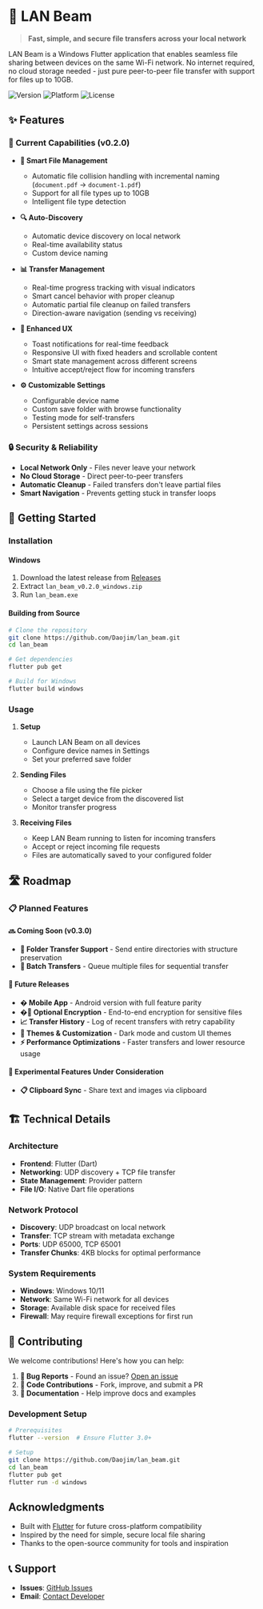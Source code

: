 # 📡 LAN Beam

> **Fast, simple, and secure file transfers across your local network**

LAN Beam is a Windows Flutter application that enables seamless file sharing between devices on the same Wi-Fi network. No internet required, no cloud storage needed - just pure peer-to-peer file transfer with support for files up to 10GB.

![Version](https://img.shields.io/badge/version-0.2.0-blue.svg)
![Platform](https://img.shields.io/badge/platform-Windows-lightgrey.svg)
![License](https://img.shields.io/badge/license-MIT-green.svg)

## ✨ Features

### 🚀 Current Capabilities (v0.2.0)

- **📁 Smart File Management**

  - Automatic file collision handling with incremental naming (`document.pdf` → `document-1.pdf`)
  - Support for all file types up to 10GB
  - Intelligent file type detection

- **🔍 Auto-Discovery**

  - Automatic device discovery on local network
  - Real-time availability status
  - Custom device naming

- **📊 Transfer Management**

  - Real-time progress tracking with visual indicators
  - Smart cancel behavior with proper cleanup
  - Automatic partial file cleanup on failed transfers
  - Direction-aware navigation (sending vs receiving)

- **🎯 Enhanced UX**

  - Toast notifications for real-time feedback
  - Responsive UI with fixed headers and scrollable content
  - Smart state management across different screens
  - Intuitive accept/reject flow for incoming transfers

- **⚙️ Customizable Settings**
  - Configurable device name
  - Custom save folder with browse functionality
  - Testing mode for self-transfers
  - Persistent settings across sessions

### 🔒 Security & Reliability

- **Local Network Only** - Files never leave your network
- **No Cloud Storage** - Direct peer-to-peer transfers
- **Automatic Cleanup** - Failed transfers don't leave partial files
- **Smart Navigation** - Prevents getting stuck in transfer loops

## 🚀 Getting Started

### Installation

#### Windows

1. Download the latest release from [Releases](https://github.com/Daojim/lan_beam/releases)
2. Extract `lan_beam_v0.2.0_windows.zip`
3. Run `lan_beam.exe`

#### Building from Source

```bash
# Clone the repository
git clone https://github.com/Daojim/lan_beam.git
cd lan_beam

# Get dependencies
flutter pub get

# Build for Windows
flutter build windows
```

### Usage

1. **Setup**

   - Launch LAN Beam on all devices
   - Configure device names in Settings
   - Set your preferred save folder

2. **Sending Files**

   - Choose a file using the file picker
   - Select a target device from the discovered list
   - Monitor transfer progress

3. **Receiving Files**
   - Keep LAN Beam running to listen for incoming transfers
   - Accept or reject incoming file requests
   - Files are automatically saved to your configured folder

## 🛣️ Roadmap

### 📋 Planned Features

#### 🔜 Coming Soon (v0.3.0)

- **📂 Folder Transfer Support** - Send entire directories with structure preservation
- **🔄 Batch Transfers** - Queue multiple files for sequential transfer

#### 🚧 Future Releases

- **� Mobile App** - Android version with full feature parity
- **�🔐 Optional Encryption** - End-to-end encryption for sensitive files
- **📈 Transfer History** - Log of recent transfers with retry capability
- **🎨 Themes & Customization** - Dark mode and custom UI themes
- **⚡ Performance Optimizations** - Faster transfers and lower resource usage

#### 🧪 Experimental Features Under Consideration

- **📋 Clipboard Sync** - Share text and images via clipboard

## 🏗️ Technical Details

### Architecture

- **Frontend**: Flutter (Dart)
- **Networking**: UDP discovery + TCP file transfer
- **State Management**: Provider pattern
- **File I/O**: Native Dart file operations

### Network Protocol

- **Discovery**: UDP broadcast on local network
- **Transfer**: TCP stream with metadata exchange
- **Ports**: UDP 65000, TCP 65001
- **Transfer Chunks**: 4KB blocks for optimal performance

### System Requirements

- **Windows**: Windows 10/11
- **Network**: Same Wi-Fi network for all devices
- **Storage**: Available disk space for received files
- **Firewall**: May require firewall exceptions for first run

## 🤝 Contributing

We welcome contributions! Here's how you can help:

1. **🐛 Bug Reports** - Found an issue? [Open an issue](https://github.com/Daojim/lan_beam/issues)
2. **🔧 Code Contributions** - Fork, improve, and submit a PR
3. **📖 Documentation** - Help improve docs and examples

### Development Setup

```bash
# Prerequisites
flutter --version  # Ensure Flutter 3.0+

# Setup
git clone https://github.com/Daojim/lan_beam.git
cd lan_beam
flutter pub get
flutter run -d windows
```

## Acknowledgments

- Built with [Flutter](https://flutter.dev/) for future cross-platform compatibility
- Inspired by the need for simple, secure local file sharing
- Thanks to the open-source community for tools and inspiration

## 📞 Support

- **Issues**: [GitHub Issues](https://github.com/Daojim/lan_beam/issues)
- **Email**: [Contact Developer](mailto:daojim.dev@gmail.com)

